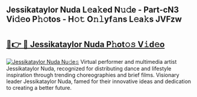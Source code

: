 ## Jessikataylor Nuda L𝚎a𝚔ed N𝚞𝚍e - Part-cN3 Vi𝚍𝚎o P𝚑𝚘tos - H𝚘𝚝 O𝚗𝚕yf𝚊ns L𝚎a𝚔s JVFzw

# <h2><a href="http://kf273bi.oniu.top/?m=Jessikataylor+Nuda">🔗👉 🔴 Jessikataylor Nuda P𝚑ot𝚘𝚜 V𝚒d𝚎o</a></h2>

[![Jessikataylor Nuda Nu𝚍e𝚜](https://i.imgur.com/0qMVB7G.gif)](http://kf273bi.oniu.top/?m=Jessikataylor+Nuda)
Virtual performer and multimedia artist Jessikataylor Nuda, recognized for distributing dance and lifestyle inspiration through trending choreographies and brief films. Visionary leader Jessikataylor Nuda, famed for their innovative ideas and dedication to creating a better future.  
